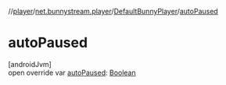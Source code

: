 //[player](../../../index.md)/[net.bunnystream.player](../index.md)/[DefaultBunnyPlayer](index.md)/[autoPaused](auto-paused.md)

# autoPaused

[androidJvm]\
open override var [autoPaused](auto-paused.md): [Boolean](https://kotlinlang.org/api/latest/jvm/stdlib/kotlin-stdlib/kotlin/-boolean/index.html)
